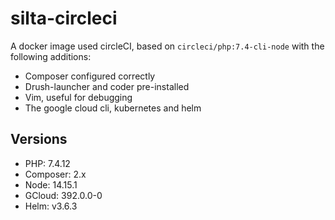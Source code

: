 # silta-circleci
A docker image used circleCI, based on `circleci/php:7.4-cli-node` with the following additions:

- Composer configured correctly
- Drush-launcher and coder pre-installed
- Vim, useful for debugging
- The google cloud cli, kubernetes and helm

## Versions
- PHP: 7.4.12
- Composer: 2.x
- Node: 14.15.1
- GCloud: 392.0.0-0
- Helm: v3.6.3
